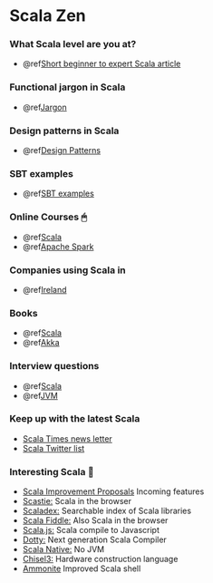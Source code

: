
Scala Zen
=========

### What Scala level are you at? 

- @ref[Short beginner to expert Scala article](./articles/scala-level.md) 

### Functional jargon in Scala

- @ref[Jargon](./articles/functional-jargon.md)

### Design patterns in Scala

- @ref[Design Patterns](./articles/design-patterns.md)

### SBT examples

- @ref[SBT examples](./articles/sbt.md)

### Online Courses 🖱
- @ref[Scala](./courses/scala.md)
- @ref[Apache Spark](./courses/apache-spark.md)

### Companies using Scala in 

- @ref[Ireland](./companies/ireland.md)

### Books

- @ref[Scala](./books/scala.md)
- @ref[Akka](./books/akka.md)

### Interview questions

- @ref[Scala](./questions/scala.md)
- @ref[JVM](./questions/jvm.md)

### Keep up with the latest Scala
 
 - [Scala Times news letter](http://scalatimes.com/)
 - [Scala Twitter list](https://twitter.com/ConorFennell/lists/scala)

### Interesting Scala 🤔

- [Scala Improvement Proposals](http://docs.scala-lang.org/sips/all.html) Incoming features  
- [Scastie:](https://scastie.scala-lang.org/) Scala in the browser
- [Scaladex:](https://index.scala-lang.org/) Searchable index of Scala libraries
- [Scala Fiddle:](https://scalafiddle.io/) Also Scala in the browser
- [Scala.js:](https://www.scala-js.org/) Scala compile to Javascript
- [Dotty:](http://dotty.epfl.ch/) Next generation Scala Compiler
- [Scala Native:](http://www.scala-native.org/en/latest/) No JVM
- [Chisel3:](https://chisel.eecs.berkeley.edu/) Hardware construction language
- [Ammonite](http://ammonite.io/#Ammonite-REPL) Improved Scala shell  

